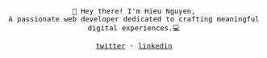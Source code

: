 <p align="center">
   <samp>
   👋 Hey there! I'm Hieu Nguyen,
   <br>
   A passionate web developer dedicated to crafting meaningful digital experiences.💻
   <br>
   </samp>
<p align="center"><samp>
   <a href="https://twitter.com/ngnohieu">twitter</a>
   ·
   <a href="https://www.linkedin.com/in/louise-heide-%C3%A5kerman-0954421a5/">linkedin</a>
   </samp>
  <br>
  <br>
   
</p>
</p>
